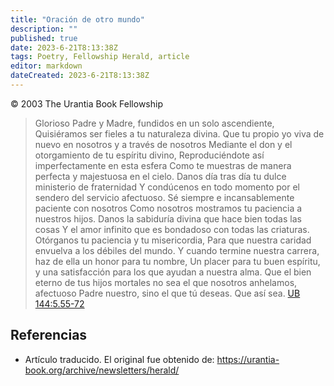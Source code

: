 ```yaml
---
title: "Oración de otro mundo"
description: ""
published: true
date: 2023-6-21T8:13:38Z
tags: Poetry, Fellowship Herald, article
editor: markdown
dateCreated: 2023-6-21T8:13:38Z
---
```


<p class="v-card v-sheet theme--light grey lighten-3 px-2">© 2003 The Urantia Book Fellowship</p>

> Glorioso Padre y Madre, fundidos en un solo ascendiente,
> Quisiéramos ser fieles a tu naturaleza divina.
> Que tu propio yo viva de nuevo en nosotros y a través de nosotros
> Mediante el don y el otorgamiento de tu espíritu divino,
> Reproduciéndote así imperfectamente en esta esfera
> Como te muestras de manera perfecta y majestuosa en el cielo.
> Danos día tras día tu dulce ministerio de fraternidad
> Y condúcenos en todo momento por el sendero del servicio afectuoso.
> Sé siempre e incansablemente paciente con nosotros
> Como nosotros mostramos tu paciencia a nuestros hijos.
> Danos la sabiduría divina que hace bien todas las cosas
> Y el amor infinito que es bondadoso con todas las criaturas.
> Otórganos tu paciencia y tu misericordia,
> Para que nuestra caridad envuelva a los débiles del mundo.
> Y cuando termine nuestra carrera, haz de ella un honor para tu nombre,
> Un placer para tu buen espíritu, y una satisfacción para los que ayudan a nuestra alma.
> Que el bien eterno de tus hijos mortales no sea el que nosotros anhelamos, afectuoso Padre nuestro, sino el que tú deseas.
> Que así sea. [UB 144:5.55-72](/en/The_Urantia_Book/144#p5_55)

## Referencias

- Artículo traducido. El original fue obtenido de: https://urantia-book.org/archive/newsletters/herald/